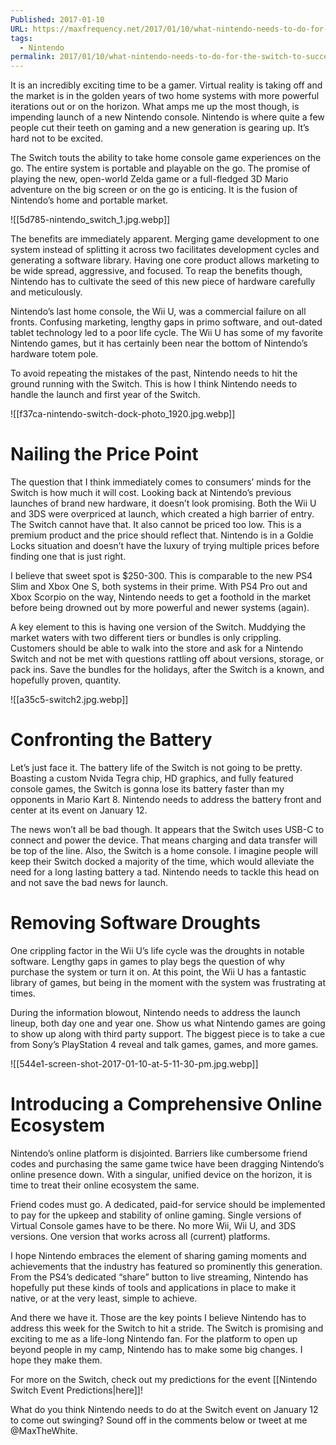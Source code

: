 ```yaml
---
Published: 2017-01-10
URL: https://maxfrequency.net/2017/01/10/what-nintendo-needs-to-do-for-the-switch-to-succeed/
tags:
  - Nintendo
permalink: 2017/01/10/what-nintendo-needs-to-do-for-the-switch-to-succeed/
---
```

It is an incredibly exciting time to be a gamer. Virtual reality is taking off and the market is in the golden years of two home systems with more powerful iterations out or on the horizon. What amps me up the most though, is impending launch of a new Nintendo console. Nintendo is where quite a few people cut their teeth on gaming and a new generation is gearing up. It’s hard not to be excited.

The Switch touts the ability to take home console game experiences on the go. The entire system is portable and playable on the go. The promise of playing the new, open-world Zelda game or a full-fledged 3D Mario adventure on the big screen or on the go is enticing. It is the fusion of Nintendo’s home and portable market.

![[5d785-nintendo_switch_1.jpg.webp]]

The benefits are immediately apparent. Merging game development to one system instead of splitting it across two facilitates development cycles and generating a software library. Having one core product allows marketing to be wide spread, aggressive, and focused. To reap the benefits though, Nintendo has to cultivate the seed of this new piece of hardware carefully and meticulously.

Nintendo’s last home console, the Wii U, was a commercial failure on all fronts. Confusing marketing, lengthy gaps in primo software, and out-dated tablet technology led to a poor life cycle. The Wii U has some of my favorite Nintendo games, but it has certainly been near the bottom of Nintendo’s hardware totem pole.

To avoid repeating the mistakes of the past, Nintendo needs to hit the ground running with the Switch. This is how I think Nintendo needs to handle the launch and first year of the Switch.

![[f37ca-nintendo-switch-dock-photo_1920.jpg.webp]]

# Nailing the Price Point

The question that I think immediately comes to consumers’ minds for the Switch is how much it will cost. Looking back at Nintendo’s previous launches of brand new hardware, it doesn’t look promising. Both the Wii U and 3DS were overpriced at launch, which created a high barrier of entry. The Switch cannot have that. It also cannot be priced too low. This is a premium product and the price should reflect that. Nintendo is in a Goldie Locks situation and doesn’t have the luxury of trying multiple prices before finding one that is just right.

I believe that sweet spot is $250-300. This is comparable to the new PS4 Slim and Xbox One S, both systems in their prime. With PS4 Pro out and Xbox Scorpio on the way, Nintendo needs to get a foothold in the market before being drowned out by more powerful and newer systems (again).

A key element to this is having one version of the Switch. Muddying the market waters with two different tiers or bundles is only crippling. Customers should be able to walk into the store and ask for a Nintendo Switch and not be met with questions rattling off about versions, storage, or pack ins. Save the bundles for the holidays, after the Switch is a known, and hopefully proven, quantity.

![[a35c5-switch2.jpg.webp]]

# Confronting the Battery

Let’s just face it. The battery life of the Switch is not going to be pretty. Boasting a custom Nvida Tegra chip, HD graphics, and fully featured console games, the Switch is gonna lose its battery faster than my opponents in Mario Kart 8. Nintendo needs to address the battery front and center at its event on January 12.

The news won’t all be bad though. It appears that the Switch uses USB-C to connect and power the device. That means charging and data transfer will be top of the line. Also, the Switch is a home console. I imagine people will keep their Switch docked a majority of the time, which would alleviate the need for a long lasting battery a tad. Nintendo needs to tackle this head on and not save the bad news for launch.

# Removing Software Droughts

One crippling factor in the Wii U’s life cycle was the droughts in notable software. Lengthy gaps in games to play begs the question of why purchase the system or turn it on. At this point, the Wii U has a fantastic library of games, but being in the moment with the system was frustrating at times.

During the information blowout, Nintendo needs to address the launch lineup, both day one and year one. Show us what Nintendo games are going to show up along with third party support. The biggest piece is to take a cue from Sony’s PlayStation 4 reveal and talk games, games, and more games.

![[544e1-screen-shot-2017-01-10-at-5-11-30-pm.jpg.webp]]

# Introducing a Comprehensive Online Ecosystem

Nintendo’s online platform is disjointed. Barriers like cumbersome friend codes and purchasing the same game twice have been dragging Nintendo’s online presence down. With a singular, unified device on the horizon, it is time to treat their online ecosystem the same.

Friend codes must go. A dedicated, paid-for service should be implemented to pay for the upkeep and stability of online gaming. Single versions of Virtual Console games have to be there. No more Wii, Wii U, and 3DS versions. One version that works across all (current) platforms.

I hope Nintendo embraces the element of sharing gaming moments and achievements that the industry has featured so prominently this generation. From the PS4’s dedicated “share” button to live streaming, Nintendo has hopefully put these kinds of tools and applications in place to make it native, or at the very least, simple to achieve.

And there we have it. Those are the key points I believe Nintendo has to address this week for the Switch to hit a stride. The Switch is promising and exciting to me as a life-long Nintendo fan. For the platform to open up beyond people in my camp, Nintendo has to make some big changes. I hope they make them.

For more on the Switch, check out my predictions for the event [[Nintendo Switch Event Predictions|here]]!

What do you think Nintendo needs to do at the Switch event on January 12 to come out swinging? Sound off in the comments below or tweet at me @MaxTheWhite.